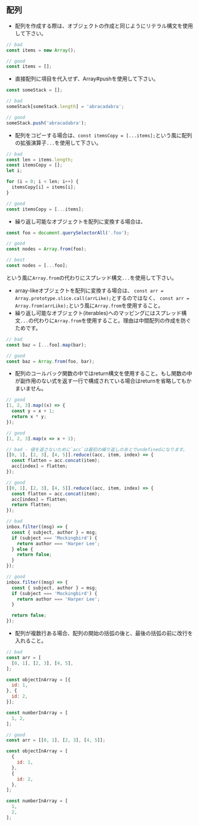 ## 配列

* 配列を作成する際は、オブジェクトの作成と同じようにリテラル構文を使用して下さい。
```js
// bad
const items = new Array();

// good
const items = [];
```
* 直接配列に項目を代入せず、Array#pushを使用して下さい。
```js
const someStack = [];

// bad
someStack[someStack.length] = 'abracadabra';

// good
someStack.push('abracadabra');
```
* 配列をコピーする場合は、`const itemsCopy = [...items];`という風に配列の拡張演算子`...`を使用して下さい。
```js
// bad
const len = items.length;
const itemsCopy = [];
let i;

for (i = 0; i < len; i++) {
  itemsCopy[i] = items[i];
}

// good
const itemsCopy = [...items];
```
* 繰り返し可能なオブジェクトを配列に変換する場合は、
```js
const foo = document.querySelectorAll('.foo');

// good
const nodes = Array.from(foo);

// best
const nodes = [...foo];
```
という風に`Array.from`の代わりにスプレッド構文`...`を使用して下さい。
* array-likeオブジェクトを配列に変換する場合は、
`const arr = Array.prototype.slice.call(arrLike);`とするのではなく、
`const arr = Array.from(arrLike);`という風に`Array.from`を使用すること。
* 繰り返し可能なオブジェクト(iterables)へのマッピングにはスプレッド構文`...`の代わりに`Array.from`を使用すること。理由は中間配列の作成を防ぐためです。
```js
// bad
const baz = [...foo].map(bar);

// good
const baz = Array.from(foo, bar);
```
* 配列のコールバック関数の中ではreturn構文を使用すること。もし関数の中が副作用のない式を返す一行で構成されている場合はreturnを省略してもかまいません。
```js
// good
[1, 2, 3].map((x) => {
  const y = x + 1;
  return x * y;
});

// good
[1, 2, 3].map(x => x + 1);

// bad - 値を返さないために`acc`は最初の繰り返しのあとでundefinedになります。
[[0, 1], [2, 3], [4, 5]].reduce((acc, item, index) => {
  const flatten = acc.concat(item);
  acc[index] = flatten;
});

// good
[[0, 1], [2, 3], [4, 5]].reduce((acc, item, index) => {
  const flatten = acc.concat(item);
  acc[index] = flatten;
  return flatten;
});

// bad
inbox.filter((msg) => {
  const { subject, author } = msg;
  if (subject === 'Mockingbird') {
    return author === 'Harper Lee';
  } else {
    return false;
  }
});

// good
inbox.filter((msg) => {
  const { subject, author } = msg;
  if (subject === 'Mockingbird') {
    return author === 'Harper Lee';
  }

  return false;
});
```
* 配列が複数行ある場合、配列の開始の括弧の後と、最後の括弧の前に改行を入れること。
```js
// bad
const arr = [
  [0, 1], [2, 3], [4, 5],
];

const objectInArray = [{
  id: 1,
}, {
  id: 2,
}];

const numberInArray = [
  1, 2,
];

// good
const arr = [[0, 1], [2, 3], [4, 5]];

const objectInArray = [
  {
    id: 1,
  },
  {
    id: 2,
  },
];

const numberInArray = [
  1,
  2,
];
```